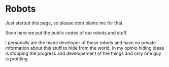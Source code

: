 # Robots
Just started this page, so please dont blame me for that.

Soon here we put the public codes of our robots and stuff.

I personally am the mane developer of these robots and have no private information about this stuff to hide from the world. In my opinio hiding ideas is stopping the progress and developement of the things and only one guy is profiting.
